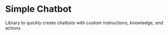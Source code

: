 # Simple Chatbot
Library to quickly create chatbots with custom instructions, knowledge, and actions.
